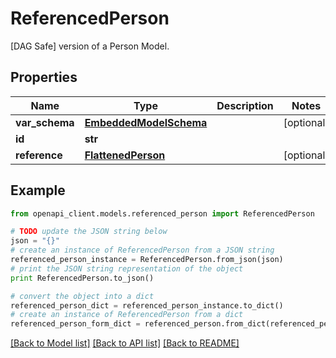 # ReferencedPerson

[DAG Safe] version of a Person Model. 

## Properties
Name | Type | Description | Notes
------------ | ------------- | ------------- | -------------
**var_schema** | [**EmbeddedModelSchema**](EmbeddedModelSchema.md) |  | [optional] 
**id** | **str** |  | 
**reference** | [**FlattenedPerson**](FlattenedPerson.md) |  | [optional] 

## Example

```python
from openapi_client.models.referenced_person import ReferencedPerson

# TODO update the JSON string below
json = "{}"
# create an instance of ReferencedPerson from a JSON string
referenced_person_instance = ReferencedPerson.from_json(json)
# print the JSON string representation of the object
print ReferencedPerson.to_json()

# convert the object into a dict
referenced_person_dict = referenced_person_instance.to_dict()
# create an instance of ReferencedPerson from a dict
referenced_person_form_dict = referenced_person.from_dict(referenced_person_dict)
```
[[Back to Model list]](../README.md#documentation-for-models) [[Back to API list]](../README.md#documentation-for-api-endpoints) [[Back to README]](../README.md)


